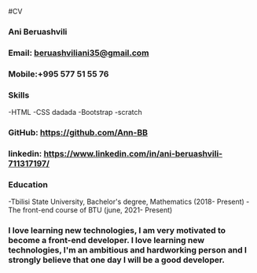 #CV
### Ani Beruashvili
### Email: beruashviliani35@gmail.com
### Mobile:+995 577 51 55 76
### Skills
-HTML
-CSS
dadada
-Bootstrap
-scratch
### GitHub: https://github.com/Ann-BB
### linkedin: https://www.linkedin.com/in/ani-beruashvili-711317197/
### Education
-Tbilisi State University, Bachelor's degree, Mathematics (2018- Present)
-The front-end course of BTU (june, 2021- Present)
### I love learning new technologies, I am very motivated to become a front-end developer. I love learning new technologies, I'm an ambitious and hardworking person and I strongly believe that one day I will be a good developer.
